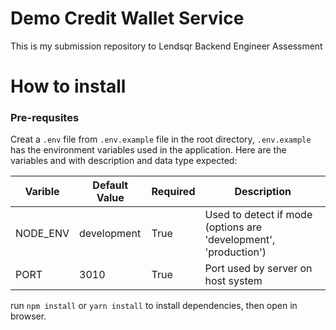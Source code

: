 # Demo Credit Wallet Service

This is my submission repository to Lendsqr Backend Engineer Assessment

# How to install
### Pre-requsites 
Creat a `.env` file from `.env.example` file in the root directory,
`.env.example` has the environment variables used in the application. Here are the variables and with description and data type expected:

| Varible  | Default Value | Required | Description |
|--------- | ------------- | -------- | ----------- |
| NODE_ENV | development   | True     | Used to detect if mode (options are 'development', 'production')
| PORT     | 3010          | True     | Port used by server on host system


run `npm install` or `yarn install` to install dependencies, then open in browser.